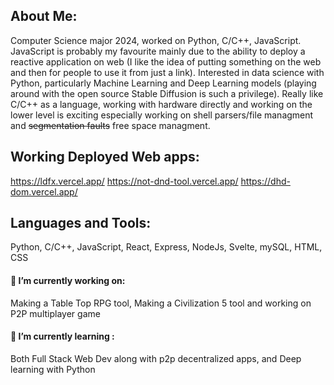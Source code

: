 

## About Me:
Computer Science major 2024, worked on Python, C/C++, JavaScript. JavaScript is probably my favourite mainly due to the  ability to deploy a reactive application on web (I like the idea of putting something on the web and then for people to use it from just a link). Interested in data science with Python, particularly Machine Learning and Deep Learning models (playing around with the open source Stable Diffusion is such a privilege). Really like C/C++ as a language, working with hardware directly and working on the lower level is exciting especially working on shell parsers/file managment and ~~segmentation faults~~ free space managment.


## Working Deployed Web apps:

https://ldfx.vercel.app/
https://not-dnd-tool.vercel.app/
https://dhd-dom.vercel.app/


## Languages and Tools:
Python, C/C++, JavaScript, React, Express, NodeJs, Svelte, mySQL, HTML, CSS

#### 🔭 I’m currently working on: 
Making a Table Top RPG tool, Making a Civilization 5 tool and working on P2P multiplayer game
#### 🌱 I’m currently learning :
Both Full Stack Web Dev along with p2p decentralized apps, and Deep learning with Python 


